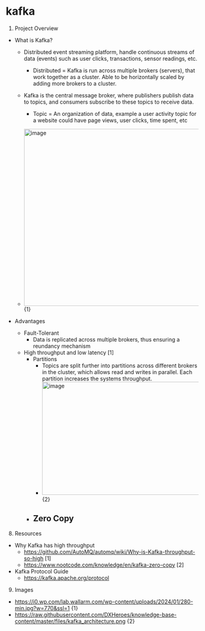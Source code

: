 # kafka

1. Project Overview
  - What is Kafka?
    - Distributed event streaming platform, handle continuous streams of data (events) such as user clicks, transactions, sensor readings, etc.
      - Distributed = Kafka is run across multiple brokers (servers), that work together as a cluster. Able to be horizontally scaled by adding more brokers to a cluster.
    - Kafka is the central message broker, where publishers publish data to topics, and consumers subscribe to these topics to receive data.
      - Topic = An organization of data, example a user activity topic for a website could have page views, user clicks, time spent, etc
     
    - <img width="770" height="462" alt="image" src="https://github.com/user-attachments/assets/b0baf235-0121-4958-9d3d-57dff98208fe" /> {1}
 
  - Advantages
    - Fault-Tolerant
      - Data is replicated across multiple brokers, thus ensuring a reundancy mechanism
    - High throughput and low latency [1]
      - Partitions
        - Topics are split further into partitions across different brokers in the cluster, which allows read and writes in parallel. Each partition increases the systems throughput.
        - <img width="600" height="295" alt="image" src="https://github.com/user-attachments/assets/42689b21-cbc3-4bdb-b562-d195684e6663" /> {2}
      - Zero Copy
        - 
   
8. Resources
  - Why Kafka has high throughput
    - https://github.com/AutoMQ/automq/wiki/Why-is-Kafka-throughput-so-high [1]
    - https://www.nootcode.com/knowledge/en/kafka-zero-copy [2]
  - Kafka Protocol Guide
    - https://kafka.apache.org/protocol

9. Images
  - https://i0.wp.com/lab.wallarm.com/wp-content/uploads/2024/01/280-min.jpg?w=770&ssl=1 {1}
  - https://raw.githubusercontent.com/DXHeroes/knowledge-base-content/master/files/kafka_architecture.png {2}
